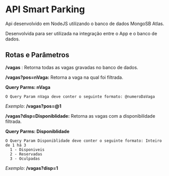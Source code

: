 # API Smart Parking
Api desenvolvido em NodeJS utilizando o banco de dados MongoSB Atlas.

Desenvolvida para ser utilizada na integração entre o App e o banco de dados.

## Rotas e Parâmetros

**/vagas** : Retorna todas as vagas gravadas no banco de dados.

**/vagas?pos=nVaga:** Retorna a vaga na qual foi filtrada.

  **Query Parms: nVaga**
  
    O Query Param nVaga deve conter o seguinte formato: @numeroDaVaga
    
*Exemplo*: **/vagas?pos=@1**

**/vagas?disp=Disponiblidade:** Retorna as vagas com a disponibilidade filtrada.

  **Query Parms: Disponiblidade**
  
    O Query Param Disponiblidade deve conter o seguinte formato: Inteiro de 1 há 3
      1 - Disponiveis
      2 - Reservadas
      3 - Oculpadas

*Exemplo*: **/vagas?disp=1**
